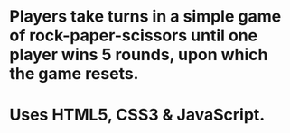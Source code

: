 # Players take turns in a simple game of rock-paper-scissors until one player wins 5 rounds, upon which the game resets.
# Uses HTML5, CSS3 & JavaScript. 

